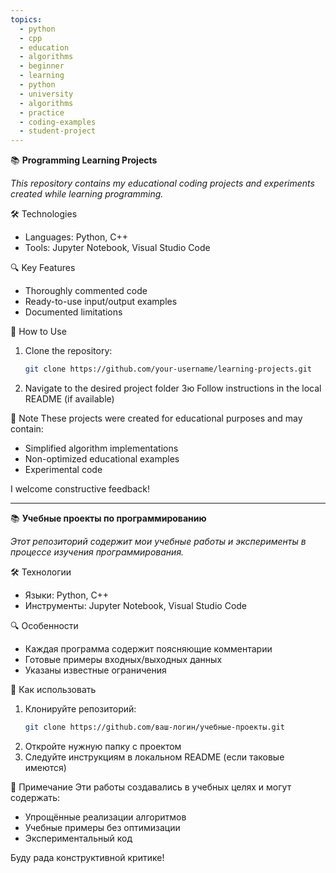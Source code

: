 ```yaml
---
topics:
  - python
  - cpp
  - education
  - algorithms
  - beginner
  - learning
  - python
  - university
  - algorithms
  - practice
  - coding-examples
  - student-project
---
```



📚 **Programming Learning Projects**

*This repository contains my educational coding projects and experiments created while learning programming.*

🛠 Technologies  
- Languages: Python, C++  
- Tools: Jupyter Notebook, Visual Studio Code  

🔍 Key Features  
- Thoroughly commented code  
- Ready-to-use input/output examples  
- Documented limitations  

🚀 How to Use  
1. Clone the repository:  
   ```bash  
   git clone https://github.com/your-username/learning-projects.git  
2. Navigate to the desired project folder
3ю Follow instructions in the local README (if available)

📝 Note
These projects were created for educational purposes and may contain:
- Simplified algorithm implementations
- Non-optimized educational examples
- Experimental code

I welcome constructive feedback!

---------------------------------------------------------------------

📚 **Учебные проекты по программированию**

*Этот репозиторий содержит мои учебные работы и эксперименты в процессе изучения программирования.*

🛠 Технологии
- Языки: Python, C++
- Инструменты: Jupyter Notebook, Visual Studio Code

🔍 Особенности
- Каждая программа содержит поясняющие комментарии
- Готовые примеры входных/выходных данных
- Указаны известные ограничения

🚀 Как использовать
1. Клонируйте репозиторий:
   ```bash
   git clone https://github.com/ваш-логин/учебные-проекты.git
2. Откройте нужную папку с проектом
3. Следуйте инструкциям в локальном README (если таковые имеются)

📝 Примечание
Эти работы создавались в учебных целях и могут содержать:
- Упрощённые реализации алгоритмов
- Учебные примеры без оптимизации
- Экспериментальный код

Буду рада конструктивной критике!

